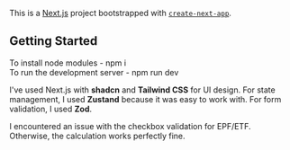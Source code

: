 This is a [Next.js](https://nextjs.org/) project bootstrapped with [`create-next-app`](https://github.com/vercel/next.js/tree/canary/packages/create-next-app).

## Getting Started

To install node modules - npm i <br/>
To run the development server - npm run dev


I've used Next.js with **shadcn** and **Tailwind CSS** for UI design. For state management, 
I used **Zustand** because it was easy to work with. For form validation, I used **Zod**.

I encountered an issue with the checkbox validation for EPF/ETF. Otherwise, the calculation works perfectly fine.

